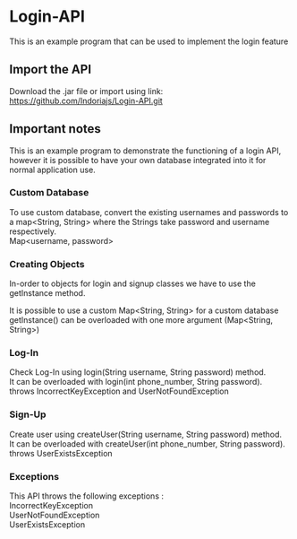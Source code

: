 # Login-API
This is an example program that can be used to implement the login feature

## Import the API
Download the .jar file or import using link: https://github.com/Indoriajs/Login-API.git

## Important notes

This is an example program to demonstrate the functioning of a login API, however it is possible to have your own database integrated into it for  
normal application use.  

### Custom Database
To use custom database, convert the existing usernames and passwords to a map<String, String> where the Strings take password and username respectively.  
Map<username, password>

### Creating Objects
In-order to objects for login and signup classes we have to use the getInstance method.  

It is possible to use a custom Map<String, String> for a custom database  
getInstance() can be overloaded with one more argument (Map<String, String>)  

### Log-In 
Check Log-In using login(String username, String password) method.  
It can be overloaded with login(int phone_number, String password).  
throws IncorrectKeyException and UserNotFoundException  

### Sign-Up
Create user using createUser(String username, String password) method.  
It can be overloaded with createUser(int phone_number, String password).  
throws UserExistsException  


### Exceptions
This API throws the following exceptions :  
    IncorrectKeyException  
    UserNotFoundException  
    UserExistsException  
